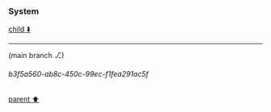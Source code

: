 ### System

[child ⬇️](#b3f5a560-ab8c-450c-99ec-f1fea291ac5f)

---

(main branch ⎇)
###### b3f5a560-ab8c-450c-99ec-f1fea291ac5f
[parent ⬆️](#57dbe615-8fef-4f40-b0f6-e8dc1fc86d3c)
